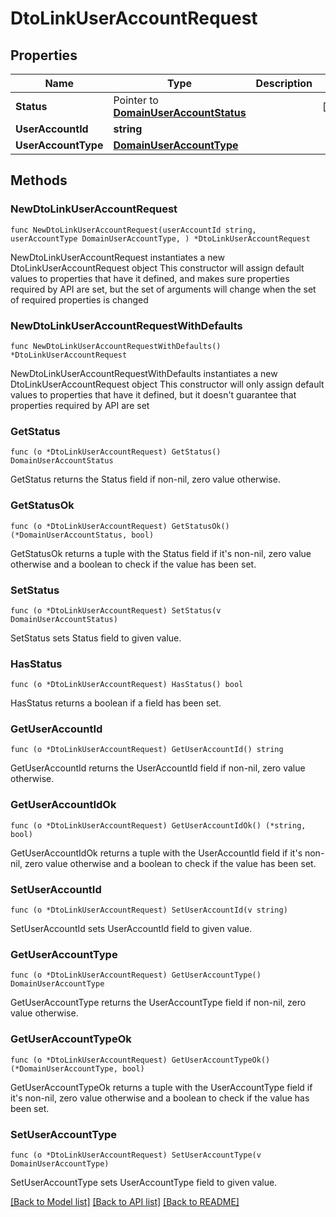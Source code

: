 # DtoLinkUserAccountRequest

## Properties

Name | Type | Description | Notes
------------ | ------------- | ------------- | -------------
**Status** | Pointer to [**DomainUserAccountStatus**](DomainUserAccountStatus.md) |  | [optional] 
**UserAccountId** | **string** |  | 
**UserAccountType** | [**DomainUserAccountType**](DomainUserAccountType.md) |  | 

## Methods

### NewDtoLinkUserAccountRequest

`func NewDtoLinkUserAccountRequest(userAccountId string, userAccountType DomainUserAccountType, ) *DtoLinkUserAccountRequest`

NewDtoLinkUserAccountRequest instantiates a new DtoLinkUserAccountRequest object
This constructor will assign default values to properties that have it defined,
and makes sure properties required by API are set, but the set of arguments
will change when the set of required properties is changed

### NewDtoLinkUserAccountRequestWithDefaults

`func NewDtoLinkUserAccountRequestWithDefaults() *DtoLinkUserAccountRequest`

NewDtoLinkUserAccountRequestWithDefaults instantiates a new DtoLinkUserAccountRequest object
This constructor will only assign default values to properties that have it defined,
but it doesn't guarantee that properties required by API are set

### GetStatus

`func (o *DtoLinkUserAccountRequest) GetStatus() DomainUserAccountStatus`

GetStatus returns the Status field if non-nil, zero value otherwise.

### GetStatusOk

`func (o *DtoLinkUserAccountRequest) GetStatusOk() (*DomainUserAccountStatus, bool)`

GetStatusOk returns a tuple with the Status field if it's non-nil, zero value otherwise
and a boolean to check if the value has been set.

### SetStatus

`func (o *DtoLinkUserAccountRequest) SetStatus(v DomainUserAccountStatus)`

SetStatus sets Status field to given value.

### HasStatus

`func (o *DtoLinkUserAccountRequest) HasStatus() bool`

HasStatus returns a boolean if a field has been set.

### GetUserAccountId

`func (o *DtoLinkUserAccountRequest) GetUserAccountId() string`

GetUserAccountId returns the UserAccountId field if non-nil, zero value otherwise.

### GetUserAccountIdOk

`func (o *DtoLinkUserAccountRequest) GetUserAccountIdOk() (*string, bool)`

GetUserAccountIdOk returns a tuple with the UserAccountId field if it's non-nil, zero value otherwise
and a boolean to check if the value has been set.

### SetUserAccountId

`func (o *DtoLinkUserAccountRequest) SetUserAccountId(v string)`

SetUserAccountId sets UserAccountId field to given value.


### GetUserAccountType

`func (o *DtoLinkUserAccountRequest) GetUserAccountType() DomainUserAccountType`

GetUserAccountType returns the UserAccountType field if non-nil, zero value otherwise.

### GetUserAccountTypeOk

`func (o *DtoLinkUserAccountRequest) GetUserAccountTypeOk() (*DomainUserAccountType, bool)`

GetUserAccountTypeOk returns a tuple with the UserAccountType field if it's non-nil, zero value otherwise
and a boolean to check if the value has been set.

### SetUserAccountType

`func (o *DtoLinkUserAccountRequest) SetUserAccountType(v DomainUserAccountType)`

SetUserAccountType sets UserAccountType field to given value.



[[Back to Model list]](../README.md#documentation-for-models) [[Back to API list]](../README.md#documentation-for-api-endpoints) [[Back to README]](../README.md)



